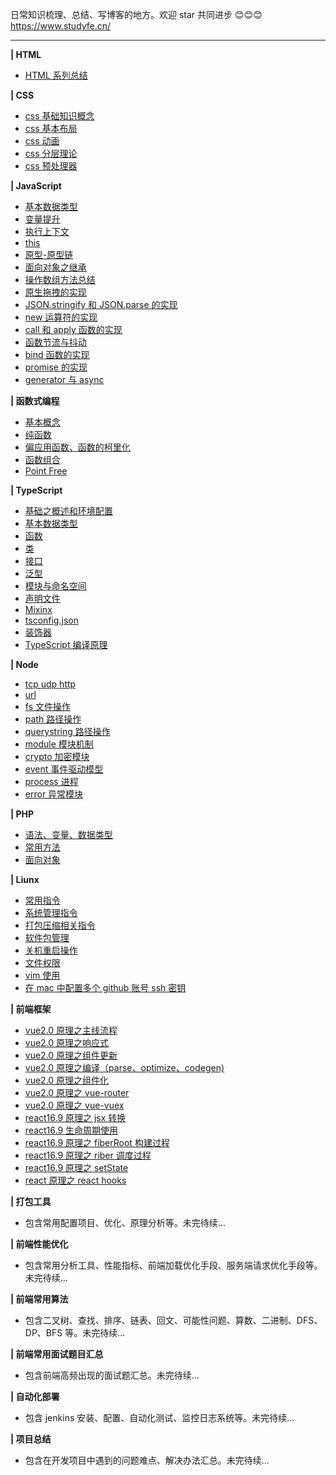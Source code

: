 日常知识梳理、总结、写博客的地方。欢迎 star 共同进步 😊😊😊
https://www.studyfe.cn/

<hr>

**| HTML**

- <a href="https://www.studyfe.cn/2017/05/10/html/html/">HTML 系列总结</a>

**| CSS**

- <a href="https://www.studyfe.cn/2017/06/11/css/base-concepts/">css 基础知识概念</a>
- <a href="https://www.studyfe.cn/2017/06/15/css/base-layout/">css 基本布局</a>
- <a href="https://www.studyfe.cn/2017/06/20/css/css-animation/">css 动画</a>
- <a href="https://www.studyfe.cn/2017/06/22/css/css-layered/">css 分层理论</a>
- <a href="https://www.studyfe.cn/2017/07/01/css/css-preprocessor/">css 预处理器</a>

**| JavaScript**<br>

- <a href="https://www.studyfe.cn/2019/02/12/javascript/type/">基本数据类型</a>
- <a href="https://www.studyfe.cn/2019/02/20/javascript/variableascension/">变量提升</a>
- <a href="https://www.studyfe.cn/2019/02/25/javascript/closure/">执行上下文</a>
- <a href="https://www.studyfe.cn/2019/03/05/javascript/this/">this</a>
- <a href="https://www.studyfe.cn/2019/03/10/javascript/prototype/">原型-原型链</a>
- <a href="https://www.studyfe.cn/2019/03/15/javascript/inheritance/">面向对象之继承</a>
- <a href="https://www.studyfe.cn/2019/03/20/javascript/api/">操作数组方法总结</a>
- <a href="https://www.studyfe.cn/2019/04/09/javascript/drag/">原生拖拽的实现</a>
- <a href="https://www.studyfe.cn/2019/05/11/javascript/json/">JSON.stringify 和 JSON.parse 的实现</a>
- <a href="https://www.studyfe.cn/2019/04/27/javascript/new/">new 运算符的实现</a>
- <a href="https://www.studyfe.cn/2019/04/22/javascript/call/">call 和 apply 函数的实现</a>
- <a href="https://www.studyfe.cn/2019/05/15/javascript/debounce/">函数节流与抖动</a>
- <a href="https://www.studyfe.cn/2019/04/21/javascript/bind/">bind 函数的实现</a>
- <a href="https://www.studyfe.cn/2019/06/11/javascript/promise/">promise 的实现</a>
- <a href="https://www.studyfe.cn/2019/08/26/javascript/generator-async/">generator 与 async</a>

**| 函数式编程**

- <a href="https://www.studyfe.cn/2019/07/12/javascript/functionalbase/">基本概念</a>
- <a href="https://www.studyfe.cn/2019/07/15/javascript/functionalpurity/">纯函数</a>
- <a href="https://www.studyfe.cn/2019/07/17/javascript/functioncurrying/">偏应用函数、函数的柯里化</a>
- <a href="https://www.studyfe.cn/2019/07/22/javascript/functionalcombination/">函数组合</a>
- <a href="https://www.studyfe.cn/2019/07/25/javascript/functionalpoint/">Point Free</a>

**| TypeScript**

- <a href="https://www.studyfe.cn/2019/05/15/typescript/envconfig/">基础之概述和环境配置</a>
- <a href="https://www.studyfe.cn/2019/05/23/typescript/basedatatype/">基本数据类型</a>
- <a href="https://www.studyfe.cn/2019/05/16/typescript/function/">函数</a>
- <a href="https://www.studyfe.cn/2019/05/17/typescript/class/">类</a>
- <a href="https://www.studyfe.cn/2019/05/18/typescript/interfaces/">接口</a>
- <a href="https://www.studyfe.cn/2019/05/22/typescript/generics/">泛型</a>
- <a href="https://www.studyfe.cn/2019/06/15/typescript/module/">模块与命名空间</a>
- <a href="https://www.studyfe.cn/2019/06/20/typescript/declarefile/">声明文件</a>
- <a href="https://www.studyfe.cn/2019/07/02/typescript/mixinx/">Mixinx</a>
- <a href="https://www.studyfe.cn/2019/07/15/typescript/tsconfig/">tsconfig.json</a>
- <a href="https://www.studyfe.cn/2019/07/18/typescript/decorators/">装饰器</a>
- <a href="https://www.studyfe.cn/2019/08/05/typescript/compilationprinciple/">TypeScript 编译原理</a>

**| Node**

- <a href="https://www.studyfe.cn/2019/03/23/node/http/">tcp udp http</a>
- <a href="https://www.studyfe.cn/2019/03/28/node/url/">url</a>
- <a href="https://www.studyfe.cn/2019/04/01/node/fs/">fs 文件操作</a>
- <a href="https://www.studyfe.cn/2019/04/02/node/path/">path 路径操作</a>
- <a href="https://www.studyfe.cn/2019/04/04/node/querystring/">querystring 路径操作</a>
- <a href="https://www.studyfe.cn/2019/04/05/node/module/">module 模块机制</a>
- <a href="https://www.studyfe.cn/2019/04/08/node/crypto/">crypto 加密模块</a>
- <a href="https://www.studyfe.cn/2019/04/10/node/event/">event 事件驱动模型</a>
- <a href="https://www.studyfe.cn/2019/04/12/node/process/">process 进程</a>
- <a href="https://www.studyfe.cn/2019/04/14/node/error/">error 异常模块</a>

**| PHP**
- <a href="https://www.study.cn/2017/01/23/php/base/">语法、变量、数据类型</a>
- <a href="https://www.study.cn/2017/01/23/php/method/">常用方法</a>
- <a href="https://www.study.cn/2017/01/23/php/oop/">面向对象</a>

**| Liunx**
- <a href="https://www.study.cn/2018/06/23/linux/instructions/">常用指令</a>
- <a href="https://www.study.cn/2018/07/02/linux/system/">系统管理指令</a>
- <a href="https://www.study.cn/2018/07/10/linux/compression/">打包压缩相关指令</a>
- <a href="https://www.study.cn/2018/07/12/linux/package/">软件包管理</a>
- <a href="https://www.study.cn/2018/07/16/linux/shutdown/">关机重启操作</a>
- <a href="https://www.study.cn/2018/07/25/linux/fileauth/">文件权限</a>
- <a href="https://www.study.cn/2018/07/28/linux/vim/">vim 使用</a>
- <a href="https://www.study.cn/2018/08/10/linux/git/">在 mac 中配置多个 github 账号 ssh 密钥</a>

**| 前端框架**
- <a href="https://www.studyfe.cn/2019/08/27/vue/vueprinciple/">vue2.0 原理之主线流程</a>
- <a href="https://www.studyfe.cn/2019/09/05/vue/vueobserve/">vue2.0 原理之响应式</a>
- <a href="https://www.studyfe.cn/2019/09/18/vue/vuecomupdate/">vue2.0 原理之组件更新</a>
- <a href="https://www.studyfe.cn/2019/09/19/vue/vuecompile/">vue2.0 原理之编译（parse、optimize、codegen)</a>
- <a href="https://www.studyfe.cn/2019/09/21/vue/vuecomponents/">vue2.0 原理之组件化</a>
- <a href="https://www.studyfe.cn/2018/08/10/vue/vuerouter/">vue2.0 原理之 vue-router</a>
- <a href="https://www.studyfe.cn/2018/09/10/vue/vuex/">vue2.0 原理之 vue-vuex</a>
- <a href="https://www.studyfe.cn/2019/10/01/react/library-react-jsx/">react16.9 原理之 jsx 转换</a>
- <a href="https://www.studyfe.cn/2019/10/02/react/library-react-lifecycle/">react16.9 生命周期使用</a>
- <a href="https://www.studyfe.cn/2019/10/04/react/library-react-fiber01/">react16.9 原理之 fiberRoot 构建过程</a>
- <a href="https://www.studyfe.cn/2019/10/06/react/library-react-fiber02/">react16.9 原理之 riber 调度过程</a>
- <a href="https://www.studyfe.cn/2019/10/09/react/library-react-state/">react16.9 原理之 setState</a>
- <a href="https://www.studyfe.cn/2019/11/09/react/library-react-hook/">react 原理之 react hooks</a>

**| 打包工具** 
- 包含常用配置项目、优化、原理分析等。未完待续...


**| 前端性能优化**
- 包含常用分析工具、性能指标、前端加载优化手段、服务端请求优化手段等。未完待续...


**| 前端常用算法**
- 包含二叉树、查找、排序、链表、回文、可能性问题、算数、二进制、DFS、DP、BFS 等。未完待续...


**| 前端常用面试题目汇总**
- 包含前端高频出现的面试题汇总。未完待续...


**| 自动化部署**
- 包含 jenkins 安装、配置、自动化测试、监控日志系统等。未完待续...


**| 项目总结**
- 包含在开发项目中遇到的问题难点、解决办法汇总。未完待续...

